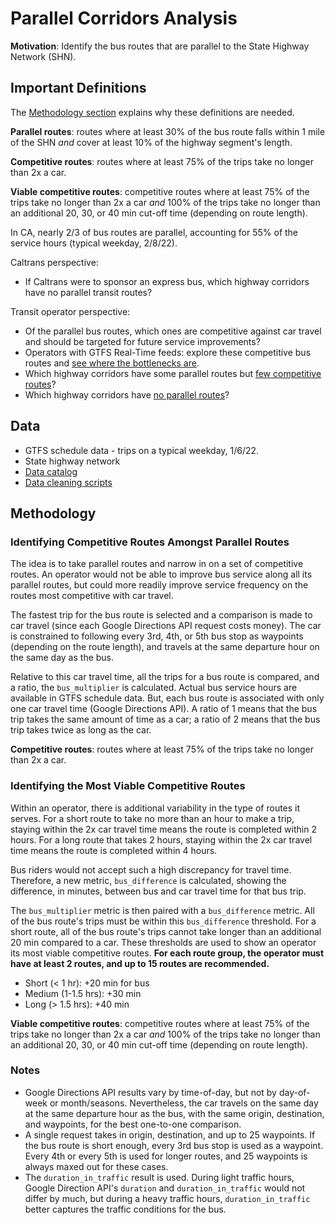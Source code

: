 # Parallel Corridors Analysis

**Motivation**: Identify the bus routes that are parallel to the State Highway Network (SHN). 

## Important Definitions

The [Methodology section](#methodology) explains why these definitions are needed. 

**Parallel routes**: routes where at least 30% of the bus route falls within 1 mile of the SHN *and* cover at least 10% of the highway segment's length.

**Competitive routes**: routes where at least 75% of the trips take no longer than 2x a car. 

**Viable competitive routes**: competitive routes where at least 75% of the trips take no longer than 2x a car *and* 100% of the trips take no longer than an additional 20, 30, or 40 min cut-off time (depending on route length). 

In CA, nearly 2/3 of bus routes are parallel, accounting for 55% of the service hours (typical weekday, 2/8/22).

Caltrans perspective:
* If Caltrans were to sponsor an express bus, which highway corridors have no parallel transit routes?

Transit operator perspective:
* Of the parallel bus routes, which ones are competitive against car travel and should be targeted for future service improvements? 
* Operators with GTFS Real-Time feeds: explore these competitive bus routes and [see where the bottlenecks are](https://analysis.calitp.org/rt/README.html).
* Which highway corridors have some parallel routes but [few competitive routes](https://docs.calitp.org/data-analyses/bus_service_increase/img/highways-low-competitive-routes.html)?
* Which highway corridors have [no parallel routes](https://docs.calitp.org/data-analyses/bus_service_increase/img/highways-no-parallel-routes.html)?


## Data

* GTFS schedule data - trips on a typical weekday, 1/6/22.
* State highway network
* [Data catalog](https://github.com/cal-itp/data-analyses/blob/main/bus_service_increase/catalog.yml)
* [Data cleaning scripts](https://github.com/cal-itp/data-analyses/blob/main/bus_service_increase/README_analysis.md) 

## Methodology
### Identifying Competitive Routes Amongst Parallel Routes

The idea is to take parallel routes and narrow in on a set of competitive routes. An operator would not be able to improve bus service along all its parallel routes, but could more readily improve service frequency on the routes most competitive with car travel.

The fastest trip for the bus route is selected and a comparison is made to car travel (since each Google Directions API request costs money). The car is constrained to following every 3rd, 4th, or 5th bus stop as waypoints (depending on the route length), and travels at the same departure hour on the same day as the bus.

Relative to this car travel time, all the trips for a bus route is compared, and a ratio, the `bus_multiplier` is calculated. Actual bus service hours are available in GTFS schedule data. But, each bus route is associated with only one car travel time (Google Directions API). A ratio of 1 means that the bus trip takes the same amount of time as a car; a ratio of 2 means that the bus trip takes twice as long as the car. 

**Competitive routes**: routes where at least 75% of the trips take no longer than 2x a car. 

### Identifying the Most Viable Competitive Routes
Within an operator, there is additional variability in the type of routes it serves. For a short route to take no more than an hour to make a trip, staying within the 2x car travel time means the route is completed within 2 hours. For a long route that takes 2 hours, staying within the 2x car travel time means the route is completed within 4 hours. 

Bus riders would not accept such a high discrepancy for travel time. Therefore, a new metric, `bus_difference` is calculated, showing the difference, in minutes, between bus and car travel time for that bus trip. 

The `bus_multiplier` metric is then paired with a `bus_difference` metric. All of the bus route's trips must be within this `bus_difference` threshold. For a short route, all of the bus route's trips cannot take longer than an additional 20 min compared to a car. These thresholds are used to show an operator its most viable competitive routes. **For each route group, the operator must have at least 2 routes, and up to 15 routes are recommended.** 

* Short (< 1 hr): +20 min for bus
* Medium (1-1.5 hrs): +30 min
* Long (> 1.5 hrs): +40 min

**Viable competitive routes**: competitive routes where at least 75% of the trips take no longer than 2x a car *and* 100% of the trips take no longer than an additional 20, 30, or 40 min cut-off time (depending on route length). 


### Notes

* Google Directions API results vary by time-of-day, but not by day-of-week or month/seasons. Nevertheless, the car travels on the same day at the same departure hour as the bus, with the same origin, destination, and waypoints, for the best one-to-one comparison.
* A single request takes in origin, destination, and up to 25 waypoints. If the bus route is short enough, every 3rd bus stop is used as a waypoint. Every 4th or every 5th is used for longer routes, and 25 waypoints is always maxed out for these cases.
* The `duration_in_traffic` result is used. During light traffic hours, Google Direction API's `duration` and `duration_in_traffic` would not differ by much, but during a heavy traffic hours, `duration_in_traffic` better captures the traffic conditions for the bus.